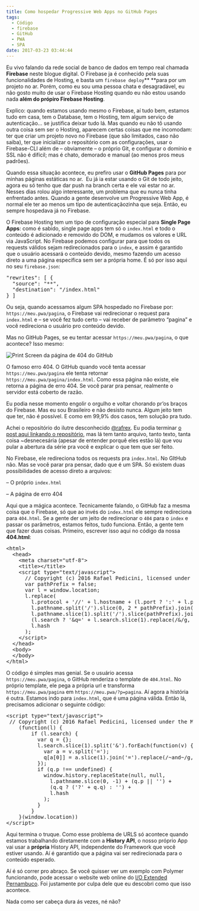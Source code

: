 ```yaml
---
title: Como hospedar Progressive Web Apps no GitHub Pages
tags:
  - Código
  - firebase
  - GitHub
  - PWA
  - SPA
date: 2017-03-23 03:44:44
---
```


Eu vivo falando da rede social de banco de dados em tempo real chamada **Firebase** neste blogue digital. O Firebase ja é conhecido pela suas funcionalidades de Hosting, e basta um `firebase deploy`** **para por um projeto no ar. Porém, como eu sou uma pessoa chata e desagradável, eu não gosto muito de usar o Firebase Hosting quando eu não estou usando nada **além do própiro Firebase Hosting**.

Explico: quando estamos usando mesmo o Firebase, aí tudo bem, estamos tudo em casa, tem o Database, tem o Hosting, tem algum serviço de autenticação&#8230; se justifica deixar tudo lá. Mas quando eu não tô usando outra coisa sem ser o Hosting, aparecem certas coisas que me incomodam: ter que criar um projeto novo no Firebase (que são limitados, caso não saiba), ter que inicializar o repositório com as configurações, usar o Firebase-CLI além de &#8211; obviamente &#8211; o próprio Git, e configurar o domínio e SSL não é difícil; mas é chato, demorado e manual (ao menos pros meus padrões).

Quando essa situação acontece, eu prefiro usar o **GitHub Pages** para por minhas páginas estáticas no ar.  Eu já ia estar usando o Git de todo jeito, agora eu só tenho que dar push na branch certa e ele vai estar no ar. Nesses dias rolou algo interessante, um problema que eu nunca tinha enfrentado antes. Quando a gente desenvolve um Progressive Web App, é normal ele ter ao menos um tipo de autenticaçãozinha que seja. Então, eu sempre hospedava já no Firebase.

O Firebase Hosting tem um tipo de configuração especial para **Single Page Apps**: como é sabido, single page apps tem só o `index.html` e todo o conteúdo é adicionado e removido do DOM, e mudamos os valores e URL via JavaScript. No Firebase podemos configurar para que todos os requests válidos sejam redirecionados para o `index`, e assim é garantido que o usuário acessará o conteúdo devido, mesmo fazendo um acesso direto a uma página específica sem ser a própria home. É só por isso aqui no seu `firebase.json`:

<pre class="prettyprint lang-json" data-start-line="1" data-visibility="visible" data-highlight="" data-caption="">"rewrites": [ {
  "source": "**",
  "destination": "/index.html"
} ]</pre>

Ou seja, quando acessamos algum SPA hospedado no Firebase por: `https://meu.pwa/pagina`, o Firebase vai redirecionar o request para `index.html` e &#8211; se você fez tudo certo &#8211; vai receber de parâmetro &#8220;pagina&#8221; e você redireciona o usuário pro conteúdo devido.

Mas no GitHub Pages, se eu tentar acessar `https://meu.pwa/pagina`, o que acontece? Isso mesmo:

![Print Screen da página de 404 do GitHub](https://joselito.space/files/2017/03/1490246451-768x390.png)

O famoso erro 404\. O GitHub quando você tenta acessar `https://meu.pwa/pagina` ele tenta retornar `https://meu.pwa/pagina/index.html`. Como essa página não existe, ele retorna a página de erro 404\. Se você parar pra pensar, realmente o servidor está coberto de razão.

Eu podia nesse momento engolir o orgulho e voltar chorando pr&#8217;os braços do Firebase. Mas eu sou Brasileiro e não desisto nunca. Algum jeito tem que ter, não é possível. E como em 99,9% dos casos, tem solução pra tudo.

Achei o repositório do ilutre desconhecido [@rafrex](https://github.com/rafrex/). Eu podia terminar [o post aqui linkando o repositório](https://github.com/rafrex/spa-github-pages), mas lá tem tanto arquivo, tanto texto, tanta coisa ~desnecesária (apesar de entender porquê eles estão lá) que vou pular a abertura da série pra você e explicar o que tem que ser feito.

No Firebase, ele redireciona todos os requests pra `index.html`. No GItHub não. Mas se você parar pra pensar, dado que é um SPA. Só existem duas possibilidades de acesso direto a arquivos:

&#8211; O próprio `index.html`

&#8211; A página de erro 404

Aqui que a mágica acontece. Tecnicamente falando, o GitHub faz a mesma coisa que o Firebase, só que ao invés do `index.html` ele sempre redireciona para `404.html`. Se a gente der um jeito de redirecionar o `404` para o `index` e passar os parâmetros, estamos feitos, tudo funciona. Então, a gente tem que fazer duas coisas. Primeiro, escrever isso aqui no código da nossa **404.html**:

<pre class="prettyprint lang-html" data-start-line="1" data-visibility="visible" data-highlight="" data-caption="">&lt;html&gt;
  &lt;head&gt;
    &lt;meta charset="utf-8"&gt;
    &lt;title&gt;&lt;/title&gt;
    &lt;script type="text/javascript"&gt;
      // Copyright (c) 2016 Rafael Pedicini, licensed under the MIT License
      var pathPrefix = false;
      var l = window.location;
      l.replace(
        l.protocol + '//' + l.hostname + (l.port ? ':' + l.port : '') +
        l.pathname.split('/').slice(0, 2 * pathPrefix).join('/') + '/?p=/' +
        l.pathname.slice(1).split('/').slice(pathPrefix).join('/').replace(/&amp;/g, '~and~') +
        (l.search ? '&amp;q=' + l.search.slice(1).replace(/&amp;/g, '~and~') : '') +
        l.hash
      );
    &lt;/script&gt;
  &lt;/head&gt;
  &lt;body&gt;
  &lt;/body&gt;
&lt;/html&gt;</pre>

O código é simples mas genial. Se o usuário acessa `https://meu.pwa/pagina`, o GitHub renderiza o template de `404.html`. No próprio template, ele pega a própria url e transforma `https://meu.pwa/pagina` em `https://meu.pwa/?p=pagina`. Aí agora a história é outra. Estamos indo para `index.html`, que é uma página válida. Então lá, precisamos adicionar o seguinte código:

<pre class="prettyprint lang-javascript" data-start-line="1" data-visibility="visible" data-highlight="" data-caption="">&lt;script type="text/javascript"&gt;
 // Copyright (c) 2016 Rafael Pedicini, licensed under the MIT License
    (function(l) {
        if (l.search) {
          var q = {};
          l.search.slice(1).split('&amp;').forEach(function(v) {
            var a = v.split('=');
            q[a[0]] = a.slice(1).join('=').replace(/~and~/g, '&amp;');
          });
          if (q.p !== undefined) {
            window.history.replaceState(null, null,
              l.pathname.slice(0, -1) + (q.p || '') +
              (q.q ? ('?' + q.q) : '') +
              l.hash
            );
          }
        }
    }(window.location))
&lt;/script&gt;</pre>

Aqui termina o truque. Como esse problema de URLS só acontece quando estamos trabalhando diretamente com a **History API**, o nosso próprio App vai usar a **própria** History API, independente do Framework que você estiver usando. Aí é garantido que a página vai ser redirecionada para o conteúdo esperado.

Aí é só correr pro abraço. Se você quisser ver um exemplo com Polymer funcionando, pode acessar o website web online do [I/O Extended Pernambuco](https://io.gdgrecife.com/). Foi justamente por culpa dele que eu descobri como que isso acontece.

Nada como ser cabeça dura ás vezes, né não?